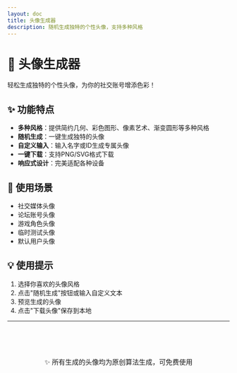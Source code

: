 ```yaml
---
layout: doc
title: 头像生成器
description: 随机生成独特的个性头像，支持多种风格
---
```


<script setup>
import AvatarGenerator from './AvatarGenerator.vue'
</script>

# 🎨 头像生成器

轻松生成独特的个性头像，为你的社交账号增添色彩！

<AvatarGenerator />

## ✨ 功能特点

- **多种风格**：提供简约几何、彩色图形、像素艺术、渐变圆形等多种风格
- **随机生成**：一键生成独特的头像
- **自定义输入**：输入名字或ID生成专属头像
- **一键下载**：支持PNG/SVG格式下载
- **响应式设计**：完美适配各种设备

## 🎯 使用场景

- 社交媒体头像
- 论坛账号头像
- 游戏角色头像
- 临时测试头像
- 默认用户头像

## 💡 使用提示

1. 选择你喜欢的头像风格
2. 点击"随机生成"按钮或输入自定义文本
3. 预览生成的头像
4. 点击"下载头像"保存到本地

---

<div class="tool-footer">
  <p>✨ 所有生成的头像均为原创算法生成，可免费使用</p>
</div>

<style scoped>
.tool-footer {
  text-align: center;
  margin-top: 3rem;
  padding: 2rem;
  background: linear-gradient(135deg, var(--vp-c-bg-soft), var(--vp-c-bg));
  border-radius: 12px;
  border: 1px solid var(--vp-c-divider);
}

.tool-footer p {
  margin: 0;
  color: var(--vp-c-text-2);
  font-size: 0.95rem;
}
</style>

